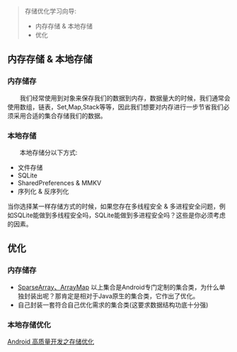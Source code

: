 > 存储优化学习向导:
>
> - 内存存储 & 本地存储
> - 优化

## 内存存储 & 本地存储

### 内存储存

&emsp;&emsp;我们经常使用到对象来保存我们的数据到内存，数据量大的时候，我们通常会使用数组，链表，Set,Map,Stack等等，因此我们想要对内存进行一步节省我们必须采用合适的集合存储我们的数据。

### 本地存储

&emsp;&emsp;本地存储分以下方式:

- 文件存储
- SQLite
- SharedPreferences & MMKV
- 序列化 & 反序列化

当你选择某一样存储方式的时候，如果您存在多线程安全 & 多进程安全问题，例如SQLite能做到多线程安全吗，SQLite能做到多进程安全吗？这些是你必须考虑的因素。

## 优化

### 内存储存

- [SparseArray、ArrayMap](https://blog.csdn.net/hq942845204/article/details/81293480)
以上集合是Android专门定制的集合类，为什么单独封装出呢？那肯定是相对于Java原生的集合类，它作出了优化。
- 自己封装一套符合自己优化需求的集合类(这要求数据结构功底十分强)

### 本地存储优化

[Android 高质量开发之存储优化](https://blog.csdn.net/Android_SE/article/details/97010894)